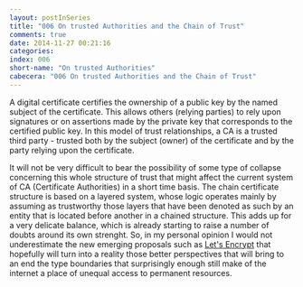 ```yaml
---
layout: postInSeries
title: "006 On trusted Authorities and the Chain of Trust"
comments: true
date: 2014-11-27 00:21:16
categories: 
index: 006
short-name: "On trusted Authorities"
cabecera: "006 On trusted Authorities and the Chain of Trust"
---
```


A digital certificate certifies the ownership of a public key by the named subject of the certificate. This allows others (relying parties) to rely upon signatures or on assertions made by the private key that corresponds to the certified public key. In this model of trust relationships, a CA is a trusted third party - trusted both by the subject (owner) of the certificate and by the party relying upon the certificate. 

It will not be very difficult to bear the possibility of some type of collapse concerning this whole structure of trust that might affect the current system of CA (Certificate Authorities) in a short time basis. The chain certificate structure is based on a layered system, whose logic operates mainly by assuming as trustworthy those layers that have been denoted as such by an entity that is located before another in a chained structure. This adds up for a very delicate balance, which is already starting to raise a number of doubts around its own strenght. So, in my personal opinion I would not underestimate the new emerging proposals such as [Let's Encrypt](https://letsencrypt.org/) that hopefully will turn into a reality those better perspectives that will bring to an end the type boundaries that surprisingly enough still make of the internet a place of unequal access to permanent resources. 
